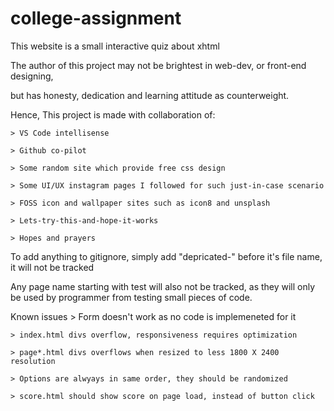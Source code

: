 # college-assignment
This website is a small interactive quiz about xhtml


The author of this project may not be brightest in web-dev, or front-end designing,

but has honesty, dedication and learning attitude as counterweight.


Hence, This project is made with collaboration of:

	> VS Code intellisense

	> Github co-pilot

	> Some random site which provide free css design

	> Some UI/UX instagram pages I followed for such just-in-case scenario

	> FOSS icon and wallpaper sites such as icon8 and unsplash

	> Lets-try-this-and-hope-it-works

	> Hopes and prayers


To add anything to gitignore, simply add "depricated-" before it's file name, it will not be tracked

Any page name starting with test will also not be tracked, as they will only be used by programmer from testing small pieces of code.

Known issues
	> Form doesn't work as no code is implemeneted for it

	> index.html divs overflow, responsiveness requires optimization
	
	> page*.html divs overflows when resized to less 1800 X 2400 resolution
	
	> Options are alwyays in same order, they should be randomized
	
	> score.html should show score on page load, instead of button click
